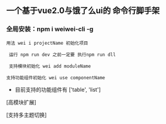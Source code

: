 ## 一个基于vue2.0与饿了么ui的  命令行脚手架


### 全局安装：npm i weiwei-cli -g


``` 用法 wei i projectName 初始化项目  ```


``` 运行 npm run dev 之前一定要 执行npm run dll```


``` 支持模块初始化 wei add moduleName```

``` 支持功能组件初始化 wei use componentName ```
* 目前支持的功能组件有 ['table', 'list']

[高模块扩展]


[支持多主题切换]
